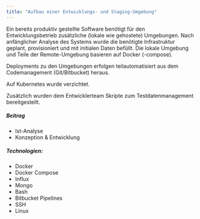 ```yaml
---
title: "Aufbau einer Entwicklungs- und Staging-Umgebung"
---
```

Ein bereits produktiv gestellte Software benötigt für den Entwicklungsbetrieb zusätzliche (lokale wie gehostete) Umgebungen. Nach anfänglicher Analyse des Systems wurde die benötigte Infrastruktur
geplant, provisioniert und mit initialen Daten befüllt. Die lokale Umgebung und Teile der Remote-Umgebung basieren auf Docker (-compose).

Deployments zu den Umgebungen erfolgen teilautomatisiert aus dem Codemanagement (Git/Bitbucket) heraus.

Auf Kubernetes wurde verzichtet.

Zusätzlich wurden dem Entwicklerteam Skripte zum Testdatenmanagement bereitgestellt.

##### Beitrag
- Ist-Analyse
- Konzeption & Entwicklung

##### Technologien:
- Docker
- Docker Compose
- Influx
- Mongo
- Bash
- Bitbucket Pipelines
- SSH
- Linux
